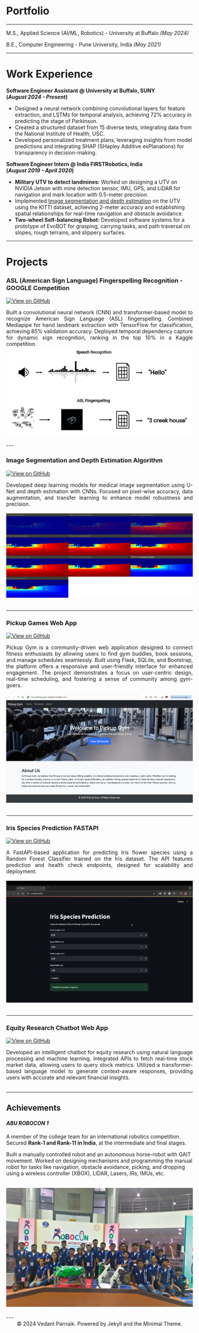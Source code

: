 # Portfolio
---

M.S., Applied Science (AI/ML, Robotics) - University at Buffalo  _(May 2024)_ <br>

B.E., Computer Engineering - Pune University, India  _(May 2021)_

---

# Work Experience
**Software Engineer Assistant @ University at Buffalo, SUNY <br> (_August 2024 - Present_)**
- Designed a neural network combining convolutional layers for feature extraction, and LSTMs for temporal analysis, achieving 72% accuracy in predicting the stage of Parkinson.
- Created a structured dataset from 15 diverse tests, integrating data from the National Institute of Health, USC.
- Developed personalized treatment plans, leveraging insights from model predictions and integrating SHAP (SHapley Additive exPlanations) for transparency in decision-making.

**Software Engineer Intern @ India FIRSTRobotics, India <br> (_August 2019 - April 2020_)**
- **Military UTV to detect landmines:** Worked on designing a UTV on NVIDIA Jetson with mine detection sensor, IMU, GPS, and LiDAR for navigation and mark location with 0.5-meter precision.
- Implemented [Image segmentation and depth estimation](https://github.com/vedantparnaik/Image-Segmentation-Depth-Estimation-for-UTV) on the UTV using the KITTI dataset, achieving 2-meter accuracy and establishing spatial relationships for real-time navigation and obstacle avoidance.
- **Two-wheel Self-balancing Robot:** Developed software systems for a prototype of EvoBOT for grasping, carrying tasks, and path traversal on slopes, rough terrains, and slippery surfaces.

---

# Projects 

### ASL (American Sign Language) Fingerspelling Recognition - GOOGLE Competition

[![View on GitHub](https://img.shields.io/badge/GitHub-View_on_GitHub-blue?logo=GitHub)](https://github.com/vedantparnaik/ASL-American-Sign-Language-Fingerspelling-Recognition)

<div style="text-align: justify">Built a convolutional neural network (CNN) and transformer-based model to recognize American Sign Language (ASL) fingerspelling. Combined Mediapipe for hand landmark extraction with TensorFlow for classification, achieving 85% validation accuracy. Deployed temporal dependency capture for dynamic sign recognition, ranking in the top 10% in a Kaggle competition.</div>

<center><img src="images/asl.jpg"/></center>
<br>
---

### Image Segmentation and Depth Estimation Algorithm

[![View on GitHub](https://img.shields.io/badge/GitHub-View_on_GitHub-blue?logo=GitHub)](https://github.com/vedantparnaik/Image-Segmentation-Depth-Estimation-for-UTV)


<div style="text-align: justify">Developed deep learning models for medical image segmentation using U-Net and depth estimation with CNNs. Focused on pixel-wise accuracy, data augmentation, and transfer learning to enhance model robustness and precision.</div>
<br>
<center><img src="images/show_process.png"></center>
<br>

---

### Pickup Games Web App

[![View on GitHub](https://img.shields.io/badge/GitHub-View_on_GitHub-blue?logo=GitHub)](https://github.com/vedantparnaik/pickup_gym_website)

<div style="text-align: justify">Pickup Gym is a community-driven web application designed to connect fitness enthusiasts by allowing users to find gym buddies, book sessions, and manage schedules seamlessly. Built using Flask, SQLite, and Bootstrap, the platform offers a responsive and user-friendly interface for enhanced engagement. The project demonstrates a focus on user-centric design, real-time scheduling, and fostering a sense of community among gym-goers.</div>
<br>
<center><img src="images/Landing Page.png"/></center>
<br>

---
<!--
### Predict Breast Cancer with RF, PCA and SVM using Python

[![Open Notebook](https://img.shields.io/badge/Jupyter-Open_Notebook-blue?logo=Jupyter)](projects/breast-cancer.html)
[![View on GitHub](https://img.shields.io/badge/GitHub-View_on_GitHub-blue?logo=GitHub)](https://github.com/chriskhanhtran/predict-breast-cancer-with-rf-pca-svm/blob/master/breast-cancer.ipynb)

<div style="text-align: justify">In this project I am going to perform comprehensive EDA on the breast cancer dataset, then transform the data using Principal Components Analysis (PCA) and use Support Vector Machine (SVM) model to predict whether a patient has breast cancer.</div>
<br>
<center><img src="images/breast-cancer.png"/></center>
<br>

--- -->

### Iris Species Prediction FASTAPI

[![View on GitHub](https://img.shields.io/badge/GitHub-View_on_GitHub-blue?logo=GitHub)](https://github.com/vedantparnaik/IRIS-classification-with-FastAPI)

<div style="text-align: justify">A FastAPI-based application for predicting Iris flower species using a Random Forest Classifier trained on the Iris dataset. The API features prediction and health check endpoints, designed for scalability and deployment.</div>
<br>
<center><img src="images/iris_landing_page.png"/></center>
<br>

---

### Equity Research Chatbot Web App

[![View on GitHub](https://img.shields.io/badge/GitHub-View_on_GitHub-blue?logo=GitHub)](https://github.com/vedantparnaik/Chat-with-PDF--AI-Powered-Chatbot)

<div style="text-align: justify">Developed an intelligent chatbot for equity research using natural language processing and machine learning. Integrated APIs to fetch real-time stock market data, allowing users to query stock metrics. Utilized a transformer-based language model to generate context-aware responses, providing users with accurate and relevant financial insights.</div>

<br>

---

## Achievements

#### _ABU ROBOCON 1_

A member of the college team for an international robotics competition.  
Secured **Rank-1 and Rank-11 in India**, at the intermediate and final stages.

Built a manually controlled robot and an autonomous horse-robot with GAIT movement.
Worked on designing mechanisms and programming the manual robot for tasks
like navigation, obstacle avoidance, picking, and dropping using a wireless controller (XBOX), LIDAR, Lasers, IRs, IMUs, etc.

<br>
<center><img src="images/IMG_8568.jpg"/></center>
<br>
---
<center>© 2024 Vedant Parnaik. Powered by Jekyll and the Minimal Theme.</center>
